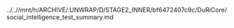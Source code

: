 ../..//mnt/h/ARCHIVE/.UNWRAP/D/STAGE2_INNER/bf6472407c9c/DuRiCore/social_intelligence_test_summary.md
